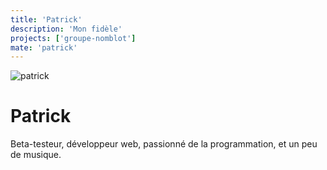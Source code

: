 ```yaml
---
title: 'Patrick'
description: 'Mon fidèle'
projects: ['groupe-nomblot']
mate: 'patrick'
---
```


![patrick](https://upload.wikimedia.org/wikipedia/en/3/33/Patrick_Star.svg)
# Patrick

Beta-testeur, développeur web, passionné de la programmation, et un peu de musique.
